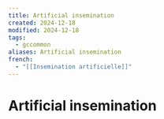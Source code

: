 ```yaml
---
title: Artificial insemination
created: 2024-12-18
modified: 2024-12-18
tags:
  - gccommon
aliases: Artificial insemination
french:
  - "[[Insemination artificielle]]"
---
```

# Artificial insemination
